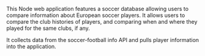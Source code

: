 This Node web application  features a soccer database allowing users to compare information about European soccer players. It allows users to compare the club histories of players, and comparing when and where they played for the same clubs, if any.

It collects data from the soccer-football info API and pulls player information into the application.

